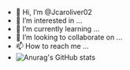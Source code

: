 - 👋 Hi, I’m @Jcaroliver02
- 👀 I’m interested in ...
- 🌱 I’m currently learning ...
- 💞️ I’m looking to collaborate on ...
- 📫 How to reach me ...
- ![Anurag's GitHub stats](https://github-readme-stats.vercel.app/api?username=Jcaroliver02&show_icons=true&theme=radical)

<!---
Jcaroliver02/Jcaroliver02 is a ✨ special ✨ repository because its `README.md` (this file) appears on your GitHub profile.
You can click the Preview link to take a look at your changes.
--->
